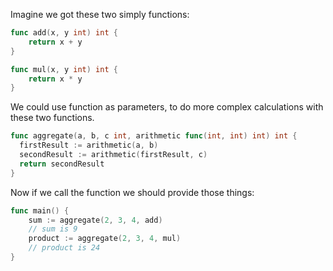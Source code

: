 Imagine we got these two simply functions:
```go
func add(x, y int) int {
	return x + y
}

func mul(x, y int) int {
	return x * y
}
```
We could use function as parameters, to do more complex calculations with these two functions.
```go
func aggregate(a, b, c int, arithmetic func(int, int) int) int {
  firstResult := arithmetic(a, b)
  secondResult := arithmetic(firstResult, c)
  return secondResult
}
```
Now if we call the function we should provide those things:
```go
func main() {
	sum := aggregate(2, 3, 4, add)
	// sum is 9
	product := aggregate(2, 3, 4, mul)
	// product is 24
}
```